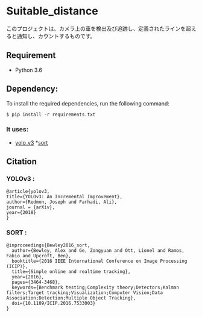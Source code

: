 # Suitable_distance

このプロジェクトは、カメラ上の車を検出及び追跡し、定義されたラインを超えると通知し、カウントするものです。 


## Requirement

* Python 3.6

## Dependency:

To install the required dependencies, run the following command:

    $ pip install -r requirements.txt

### It uses:

* [yolo_v3](https://github.com/opencv/opencv/blob/master/samples/dnn/object_detection.py)
*[sort](https://github.com/abewley/sort)

## Citation

### YOLOv3 :

    @article{yolov3,
    title={YOLOv3: An Incremental Improvement},
    author={Redmon, Joseph and Farhadi, Ali},
    journal = {arXiv},
    year={2018}
    }
    
### SORT :

    @inproceedings{Bewley2016_sort,
      author={Bewley, Alex and Ge, Zongyuan and Ott, Lionel and Ramos, Fabio and Upcroft, Ben},
      booktitle={2016 IEEE International Conference on Image Processing (ICIP)},
      title={Simple online and realtime tracking},
      year={2016},
      pages={3464-3468},
      keywords={Benchmark testing;Complexity theory;Detectors;Kalman filters;Target tracking;Visualization;Computer Vision;Data Association;Detection;Multiple Object Tracking},
      doi={10.1109/ICIP.2016.7533003}
    }

